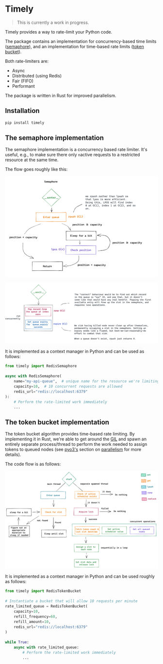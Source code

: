 # Timely

> This is currently a work in progress.

Timely provides a way to rate-limit your Python code.

The package contains an implementation for concurrency-based time limits
([semaphore](https://en.wikipedia.org/wiki/Semaphore_(programming))),
and an implementation for time-based rate limits
([token bucket](https://en.wikipedia.org/wiki/Token_bucket)).

Both rate-limiters are:

- Async
- Distributed (using Redis)
- Fair (FIFO)
- Performant

The package is written in Rust for improved parallelism.

## Installation

```bash
pip install timely
```

## The semaphore implementation

The semaphore implementation is a concurrency based rate limiter.
It's useful, e.g., to make sure there only `n`active requests to a
restricted resource at the same time.

The flow goes roughly like this:

<img width=800 heigh=800 src="docs/semaphore_aenter.png"></img>

<img width=800 heigh=800 src="docs/semaphore_aexit.png"></img>

It is implemented as a context manager in Python and can be used as follows:

```python
from timely import RedisSemaphore

async with RedisSemaphore(
    name="my-api-queue",  # unique name for the resource we're limiting
    capacity=10,  # 10 concurrent requests are allowed
    redis_url="redis://localhost:6379"
):
    # Perform the rate-limited work immediately
    ...
```

## The token bucket implementation

The token bucket algorithm provides time-based rate limiting. By implementing
it in Rust, we're able to get around the [GIL](https://realpython.com/python-gil/) and
spawn an entirely separate process/thread to perform the work needed to assign tokens
to queued nodes (see [pyo3's](https://pyo3.rs/) section on [parallelism](https://pyo3.rs/v0.16.4/parallelism.html)
for more details).

The code flow is as follows:

<img width=800 heigh=800 src="docs/token_bucket.png"></img>

It is implemented as a context manager in Python and can be used roughly as follows:

```python
from timely import RedisTokenBucket

# Instantiate a bucket that will allow 10 requests per minute
rate_limited_queue = RedisTokenBucket(
    capacity=10,
    refill_frequency=60,
    refill_amount=10,
    redis_url="redis://localhost:6379"
)

while True:
    async with rate_limited_queue:
        # Perform the rate-limited work immediately
        ...
```
